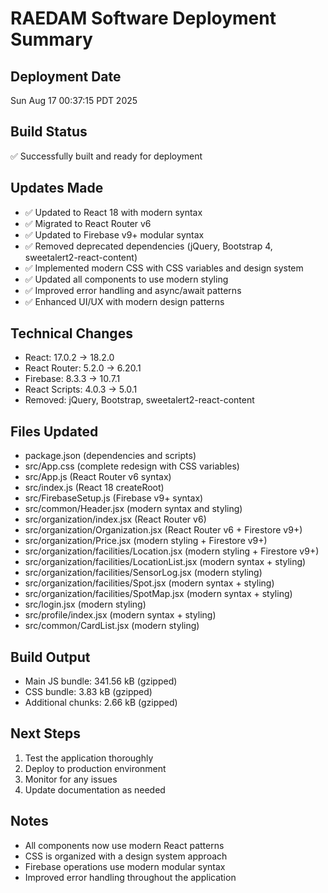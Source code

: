 # RAEDAM Software Deployment Summary

## Deployment Date
Sun Aug 17 00:37:15 PDT 2025

## Build Status
✅ Successfully built and ready for deployment

## Updates Made
- ✅ Updated to React 18 with modern syntax
- ✅ Migrated to React Router v6
- ✅ Updated to Firebase v9+ modular syntax
- ✅ Removed deprecated dependencies (jQuery, Bootstrap 4, sweetalert2-react-content)
- ✅ Implemented modern CSS with CSS variables and design system
- ✅ Updated all components to use modern styling
- ✅ Improved error handling and async/await patterns
- ✅ Enhanced UI/UX with modern design patterns

## Technical Changes
- React: 17.0.2 → 18.2.0
- React Router: 5.2.0 → 6.20.1
- Firebase: 8.3.3 → 10.7.1
- React Scripts: 4.0.3 → 5.0.1
- Removed: jQuery, Bootstrap, sweetalert2-react-content

## Files Updated
- package.json (dependencies and scripts)
- src/App.css (complete redesign with CSS variables)
- src/App.js (React Router v6 syntax)
- src/index.js (React 18 createRoot)
- src/FirebaseSetup.js (Firebase v9+ syntax)
- src/common/Header.jsx (modern syntax and styling)
- src/organization/index.jsx (React Router v6)
- src/organization/Organization.jsx (React Router v6 + Firestore v9+)
- src/organization/Price.jsx (modern styling + Firestore v9+)
- src/organization/facilities/Location.jsx (modern styling + Firestore v9+)
- src/organization/facilities/LocationList.jsx (modern syntax + styling)
- src/organization/facilities/SensorLog.jsx (modern styling)
- src/organization/facilities/Spot.jsx (modern syntax + styling)
- src/organization/facilities/SpotMap.jsx (modern syntax + styling)
- src/login.jsx (modern styling)
- src/profile/index.jsx (modern syntax + styling)
- src/common/CardList.jsx (modern styling)

## Build Output
- Main JS bundle: 341.56 kB (gzipped)
- CSS bundle: 3.83 kB (gzipped)
- Additional chunks: 2.66 kB (gzipped)

## Next Steps
1. Test the application thoroughly
2. Deploy to production environment
3. Monitor for any issues
4. Update documentation as needed

## Notes
- All components now use modern React patterns
- CSS is organized with a design system approach
- Firebase operations use modern modular syntax
- Improved error handling throughout the application
